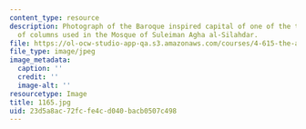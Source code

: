 ```yaml
---
content_type: resource
description: Photograph of the Baroque inspired capital of one of the three types
  of columns used in the Mosque of Suleiman Agha al-Silahdar.
file: https://ol-ocw-studio-app-qa.s3.amazonaws.com/courses/4-615-the-architecture-of-cairo-spring-2002/23d5a8ac72fcfe4cd040bacb0507c498_1165.jpg
file_type: image/jpeg
image_metadata:
  caption: ''
  credit: ''
  image-alt: ''
resourcetype: Image
title: 1165.jpg
uid: 23d5a8ac-72fc-fe4c-d040-bacb0507c498
---
```

